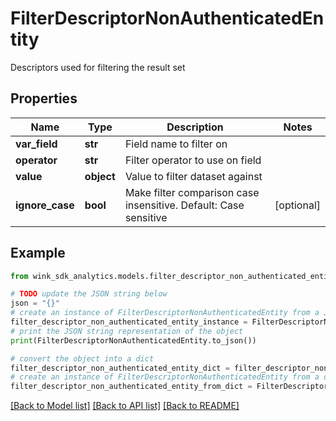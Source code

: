 # FilterDescriptorNonAuthenticatedEntity

Descriptors used for filtering the result set

## Properties

Name | Type | Description | Notes
------------ | ------------- | ------------- | -------------
**var_field** | **str** | Field name to filter on | 
**operator** | **str** | Filter operator to use on field | 
**value** | **object** | Value to filter dataset against | 
**ignore_case** | **bool** | Make filter comparison case insensitive. Default: Case sensitive  | [optional] 

## Example

```python
from wink_sdk_analytics.models.filter_descriptor_non_authenticated_entity import FilterDescriptorNonAuthenticatedEntity

# TODO update the JSON string below
json = "{}"
# create an instance of FilterDescriptorNonAuthenticatedEntity from a JSON string
filter_descriptor_non_authenticated_entity_instance = FilterDescriptorNonAuthenticatedEntity.from_json(json)
# print the JSON string representation of the object
print(FilterDescriptorNonAuthenticatedEntity.to_json())

# convert the object into a dict
filter_descriptor_non_authenticated_entity_dict = filter_descriptor_non_authenticated_entity_instance.to_dict()
# create an instance of FilterDescriptorNonAuthenticatedEntity from a dict
filter_descriptor_non_authenticated_entity_from_dict = FilterDescriptorNonAuthenticatedEntity.from_dict(filter_descriptor_non_authenticated_entity_dict)
```
[[Back to Model list]](../README.md#documentation-for-models) [[Back to API list]](../README.md#documentation-for-api-endpoints) [[Back to README]](../README.md)


